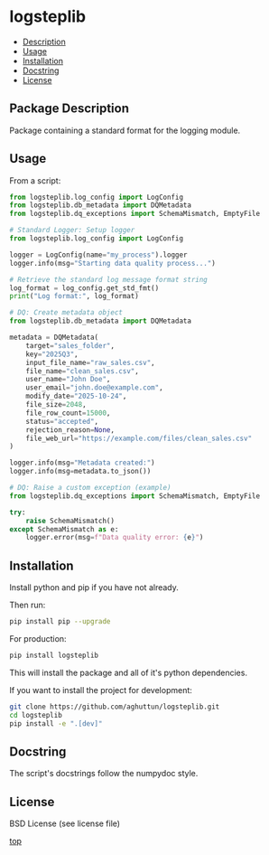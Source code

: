 # logsteplib

- [Description](#package-description)
- [Usage](#usage)
- [Installation](#installation)
- [Docstring](#docstring)
- [License](#license)

## Package Description

Package containing a standard format for the logging module.

## Usage

From a script:

```python
from logsteplib.log_config import LogConfig
from logsteplib.db_metadata import DQMetadata
from logsteplib.dq_exceptions import SchemaMismatch, EmptyFile
```

```python
# Standard Logger: Setup logger
from logsteplib.log_config import LogConfig

logger = LogConfig(name="my_process").logger
logger.info(msg="Starting data quality process...")
```

```python
# Retrieve the standard log message format string
log_format = log_config.get_std_fmt()
print("Log format:", log_format)
```

```python
# DQ: Create metadata object
from logsteplib.db_metadata import DQMetadata

metadata = DQMetadata(
    target="sales_folder",
    key="2025Q3",
    input_file_name="raw_sales.csv",
    file_name="clean_sales.csv",
    user_name="John Doe",
    user_email="john.doe@example.com",
    modify_date="2025-10-24",
    file_size=2048,
    file_row_count=15000,
    status="accepted",
    rejection_reason=None,
    file_web_url="https://example.com/files/clean_sales.csv"
)

logger.info(msg="Metadata created:")
logger.info(msg=metadata.to_json())
```

```python
# DQ: Raise a custom exception (example)
from logsteplib.dq_exceptions import SchemaMismatch, EmptyFile

try:
    raise SchemaMismatch()
except SchemaMismatch as e:
    logger.error(msg=f"Data quality error: {e}")
```

## Installation

Install python and pip if you have not already.

Then run:

```bash
pip install pip --upgrade
```

For production:

```bash
pip install logsteplib
```

This will install the package and all of it's python dependencies.

If you want to install the project for development:

```bash
git clone https://github.com/aghuttun/logsteplib.git
cd logsteplib
pip install -e ".[dev]"
```

## Docstring

The script's docstrings follow the numpydoc style.

## License

BSD License (see license file)

[top](#logsteplib)
